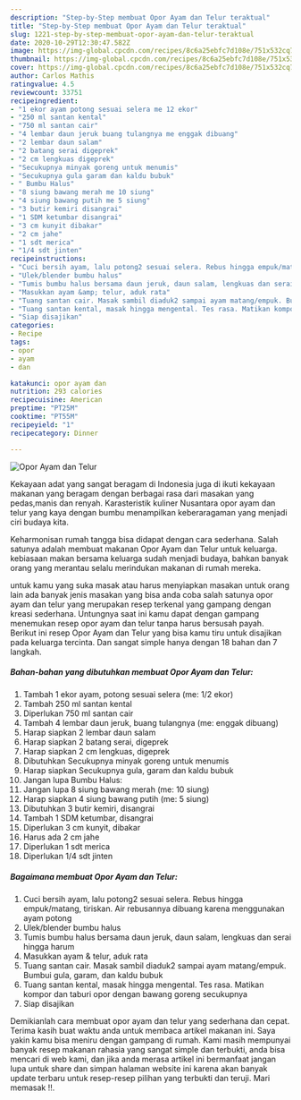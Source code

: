 ```yaml
---
description: "Step-by-Step membuat Opor Ayam dan Telur teraktual"
title: "Step-by-Step membuat Opor Ayam dan Telur teraktual"
slug: 1221-step-by-step-membuat-opor-ayam-dan-telur-teraktual
date: 2020-10-29T12:30:47.582Z
image: https://img-global.cpcdn.com/recipes/8c6a25ebfc7d108e/751x532cq70/opor-ayam-dan-telur-foto-resep-utama.jpg
thumbnail: https://img-global.cpcdn.com/recipes/8c6a25ebfc7d108e/751x532cq70/opor-ayam-dan-telur-foto-resep-utama.jpg
cover: https://img-global.cpcdn.com/recipes/8c6a25ebfc7d108e/751x532cq70/opor-ayam-dan-telur-foto-resep-utama.jpg
author: Carlos Mathis
ratingvalue: 4.5
reviewcount: 33751
recipeingredient:
- "1 ekor ayam potong sesuai selera me 12 ekor"
- "250 ml santan kental"
- "750 ml santan cair"
- "4 lembar daun jeruk buang tulangnya me enggak dibuang"
- "2 lembar daun salam"
- "2 batang serai digeprek"
- "2 cm lengkuas digeprek"
- "Secukupnya minyak goreng untuk menumis"
- "Secukupnya gula garam dan kaldu bubuk"
- " Bumbu Halus"
- "8 siung bawang merah me 10 siung"
- "4 siung bawang putih me 5 siung"
- "3 butir kemiri disangrai"
- "1 SDM ketumbar disangrai"
- "3 cm kunyit dibakar"
- "2 cm jahe"
- "1 sdt merica"
- "1/4 sdt jinten"
recipeinstructions:
- "Cuci bersih ayam, lalu potong2 sesuai selera. Rebus hingga empuk/matang, tiriskan. Air rebusannya dibuang karena menggunakan ayam potong"
- "Ulek/blender bumbu halus"
- "Tumis bumbu halus bersama daun jeruk, daun salam, lengkuas dan serai hingga harum"
- "Masukkan ayam &amp; telur, aduk rata"
- "Tuang santan cair. Masak sambil diaduk2 sampai ayam matang/empuk. Bumbui gula, garam, dan kaldu bubuk"
- "Tuang santan kental, masak hingga mengental. Tes rasa. Matikan kompor dan taburi opor dengan bawang goreng secukupnya"
- "Siap disajikan"
categories:
- Recipe
tags:
- opor
- ayam
- dan

katakunci: opor ayam dan 
nutrition: 293 calories
recipecuisine: American
preptime: "PT25M"
cooktime: "PT55M"
recipeyield: "1"
recipecategory: Dinner

---
```



![Opor Ayam dan Telur](https://img-global.cpcdn.com/recipes/8c6a25ebfc7d108e/751x532cq70/opor-ayam-dan-telur-foto-resep-utama.jpg)

Kekayaan adat yang sangat beragam di Indonesia juga di ikuti kekayaan makanan yang beragam dengan berbagai rasa dari masakan yang pedas,manis dan renyah. Karasteristik kuliner Nusantara opor ayam dan telur yang kaya dengan bumbu menampilkan keberaragaman yang menjadi ciri budaya kita.




Keharmonisan rumah tangga bisa didapat dengan cara sederhana. Salah satunya adalah membuat makanan Opor Ayam dan Telur untuk keluarga. kebiasaan makan bersama keluarga sudah menjadi budaya, bahkan banyak orang yang merantau selalu merindukan makanan di rumah mereka.

untuk kamu yang suka masak atau harus menyiapkan masakan untuk orang lain ada banyak jenis masakan yang bisa anda coba salah satunya opor ayam dan telur yang merupakan resep terkenal yang gampang dengan kreasi sederhana. Untungnya saat ini kamu dapat dengan gampang menemukan resep opor ayam dan telur tanpa harus bersusah payah.
Berikut ini resep Opor Ayam dan Telur yang bisa kamu tiru untuk disajikan pada keluarga tercinta. Dan sangat simple hanya dengan 18 bahan dan 7 langkah.


<!--inarticleads1-->

##### Bahan-bahan yang dibutuhkan membuat Opor Ayam dan Telur:

1. Tambah 1 ekor ayam, potong sesuai selera (me: 1/2 ekor)
1. Tambah 250 ml santan kental
1. Diperlukan 750 ml santan cair
1. Tambah 4 lembar daun jeruk, buang tulangnya (me: enggak dibuang)
1. Harap siapkan 2 lembar daun salam
1. Harap siapkan 2 batang serai, digeprek
1. Harap siapkan 2 cm lengkuas, digeprek
1. Dibutuhkan Secukupnya minyak goreng untuk menumis
1. Harap siapkan Secukupnya gula, garam dan kaldu bubuk
1. Jangan lupa  Bumbu Halus:
1. Jangan lupa 8 siung bawang merah (me: 10 siung)
1. Harap siapkan 4 siung bawang putih (me: 5 siung)
1. Dibutuhkan 3 butir kemiri, disangrai
1. Tambah 1 SDM ketumbar, disangrai
1. Diperlukan 3 cm kunyit, dibakar
1. Harus ada 2 cm jahe
1. Diperlukan 1 sdt merica
1. Diperlukan 1/4 sdt jinten




<!--inarticleads2-->

##### Bagaimana membuat  Opor Ayam dan Telur:

1. Cuci bersih ayam, lalu potong2 sesuai selera. Rebus hingga empuk/matang, tiriskan. Air rebusannya dibuang karena menggunakan ayam potong
1. Ulek/blender bumbu halus
1. Tumis bumbu halus bersama daun jeruk, daun salam, lengkuas dan serai hingga harum
1. Masukkan ayam &amp; telur, aduk rata
1. Tuang santan cair. Masak sambil diaduk2 sampai ayam matang/empuk. Bumbui gula, garam, dan kaldu bubuk
1. Tuang santan kental, masak hingga mengental. Tes rasa. Matikan kompor dan taburi opor dengan bawang goreng secukupnya
1. Siap disajikan




Demikianlah cara membuat opor ayam dan telur yang sederhana dan cepat. Terima kasih buat waktu anda untuk membaca artikel makanan ini. Saya yakin kamu bisa meniru dengan gampang di rumah. Kami masih mempunyai banyak resep makanan rahasia yang sangat simple dan terbukti, anda bisa mencari di web kami, dan jika anda merasa artikel ini bermanfaat jangan lupa untuk share dan simpan halaman website ini karena akan banyak update terbaru untuk resep-resep pilihan yang terbukti dan teruji. Mari memasak !!. 
